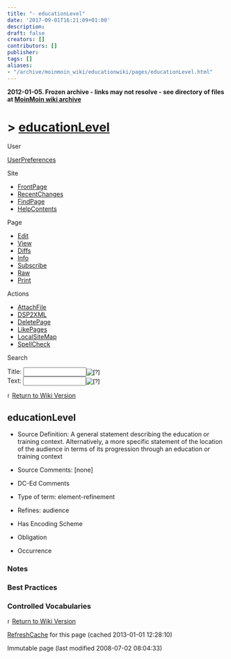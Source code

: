 ```yaml
---
title: "- educationLevel"
date: '2017-09-01T16:21:09+01:00'
description: 
draft: false
creators: []
contributors: []
publisher: 
tags: []
aliases:
- "/archive/moinmoin_wiki/educationwiki/pages/educationLevel.html"
---
```


**2012-01-05. Frozen archive - links may not resolve - see directory of files at [MoinMoin wiki archive](/moinmoin-wiki-archive/)**

# > [educationLevel](http://dublincore.org/educationwiki/educationLevel?action=fullsearch&value=educationLevel&literal=1&case=1&context=40 "Click here to do a full-text search for this title")

User

 [UserPreferences](http://dublincore.org/educationwiki/UserPreferences)
  

Site

- [FrontPage](http://dublincore.org/educationwiki/FrontPage)
- [RecentChanges](http://dublincore.org/educationwiki/RecentChanges)
- [FindPage](http://dublincore.org/educationwiki/FindPage)
- [HelpContents](http://dublincore.org/educationwiki/HelpContents)

Page

- [Edit](http://dublincore.org/educationwiki/educationLevel?action=edit "Edit")
- [View](http://dublincore.org/educationwiki/educationLevel "View")
- [Diffs](http://dublincore.org/educationwiki/educationLevel?action=diff "Diffs")
- [Info](http://dublincore.org/educationwiki/educationLevel?action=info "Info")
- [Subscribe](http://dublincore.org/educationwiki/educationLevel?action=subscribe "Subscribe")
- [Raw](http://dublincore.org/educationwiki/educationLevel?action=raw "Raw")
- [Print](http://dublincore.org/educationwiki/educationLevel?action=print "Print")

Actions

- [AttachFile](http://dublincore.org/educationwiki/educationLevel?action=AttachFile)
- [DSP2XML](http://dublincore.org/educationwiki/educationLevel?action=DSP2XML)
- [DeletePage](http://dublincore.org/educationwiki/educationLevel?action=DeletePage)
- [LikePages](http://dublincore.org/educationwiki/educationLevel?action=LikePages)
- [LocalSiteMap](http://dublincore.org/educationwiki/educationLevel?action=LocalSiteMap)
- [SpellCheck](http://dublincore.org/educationwiki/educationLevel?action=SpellCheck)

Search

<form method="POST" action="/educationwiki/educationLevel">
<p>
<input name="action" value="inlinesearch" type="hidden">
<input name="context" value="40" type="hidden">
Title: <input name="text_title" size="15" maxlength="50" type="text"><input src="educationLevel_files/moin-search.png" name="button_title" alt="[?]" type="image"><br>Text: <input name="text_full" size="15" maxlength="50" type="text"><input src="educationLevel_files/moin-search.png" name="button_full" alt="[?]" type="image">
</p>
</form>

 [<img src="educationLevel_files/moin-www.png" alt="[WWW]" height="11" width="11">Return to Wiki Version](http://dublincore.org/educationwiki/WikiVersion) 
## educationLevel

- Source Definition: A general statement describing the education or training context. Alternatively, a more specific statement of the location of the audience in terms of its progression through an education or training context

- Source Comments: [none]

- DC-Ed Comments

- Type of term: element-refinement

- Refines: audience

- Has Encoding Scheme

- Obligation

- Occurrence

### Notes

### Best Practices

### Controlled Vocabularies
 [<img src="educationLevel_files/moin-www.png" alt="[WWW]" height="11" width="11">Return to Wiki Version](http://dublincore.org/educationwiki/WikiVersion) 

 [RefreshCache](http://dublincore.org/educationwiki/educationLevel?action=refresh&arena=Page.py&key=educationLevel.text_html) for this page (cached 2013-01-01 12:28:10)  

Immutable page (last modified 2008-07-02 08:04:33)

